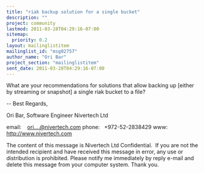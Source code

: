 ```yaml
---
title: "riak backup solution for a single bucket"
description: ""
project: community
lastmod: 2011-03-28T04:29:16-07:00
sitemap:
  priority: 0.2
layout: mailinglistitem
mailinglist_id: "msg02757"
author_name: "Ori Bar"
project_section: "mailinglistitem"
sent_date: 2011-03-28T04:29:16-07:00
---
```



What are your recommendations for solutions that allow backing up
[either by streaming or snapshot] a single riak bucket to a file?

-- 
Best Regards,

Ori Bar, Software Engineer
Nivertech Ltd

email:    ori....@nivertech.com
phone:   +972-52-2838429
www:     http://www.nivertech.com

The content of this message is Nivertech Ltd Confidential.  If you are
not the intended recipient and have received this message in error,
any use or distribution is prohibited. Please notify me immediately by
reply e-mail and delete this message from your computer system. Thank
you.

